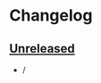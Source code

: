 # Changelog

## [Unreleased]
- /

<!-- Versions -->
[unreleased]: https://github.com/AlmostReliable/ponderjs-forge/compare/v1.18-1.1.1...HEAD
[1.1.1]: https://github.com/AlmostReliable/ponderjs-forge/releases/tag/v1.18-1.1.1
